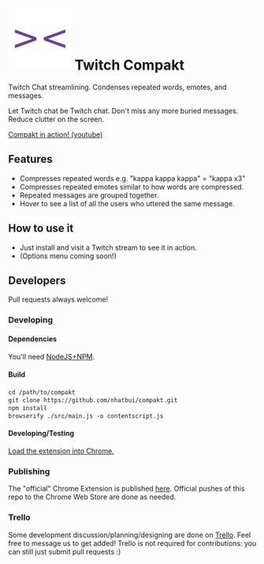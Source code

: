 # ![Compakt](icon_128.png) Twitch Compakt
Twitch Chat streamlining. Condenses repeated words, emotes, and messages.

Let Twitch chat be Twitch chat. Don't miss any more buried messages. Reduce clutter on the screen.

[Compakt in action! (youtube)](https://www.youtube.com/watch?v=twy-K8oruDc)

## Features
* Compresses repeated words e.g. "kappa kappa kappa" = "kappa x3"
* Compresses repeated emotes similar to how words are compressed.
* Repeated messages are grouped together.
* Hover to see a list of all the users who uttered the same message.

## How to use it
* Just install and visit a Twitch stream to see it in action.
* (Options menu coming soon!)

## Developers
Pull requests always welcome!

### Developing

#### Dependencies
You'll need [NodeJS+NPM](https://nodejs.org/en/download/).

#### Build
```
cd /path/to/compakt
git clone https://github.com/nhatbui/compakt.git
npm install
browserify ./src/main.js -o contentscript.js
```

#### Developing/Testing
[Load the extension into Chrome.](https://developer.chrome.com/extensions/getstarted#unpacked)

### Publishing
The "official" Chrome Extension is published [here](https://chrome.google.com/webstore/detail/twitch-compakt/gfjfndigkjbiabgckjpngijjdkmebeje?hl=en-US). Official pushes of this repo to the Chrome Web Store are done as needed.

### Trello
Some development discussion/planning/designing are done on [Trello](https://trello.com/compakt). Feel free to message us to get added! Trello is not required for contributions: you can still just submit pull requests :)
